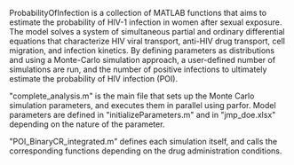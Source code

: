 ProbabilityOfInfection is a collection of MATLAB functions that aims to estimate the probability of HIV-1 infection in women after sexual exposure. The model solves a system of simultaneous partial and ordinary differential equations that characterize HIV viral transport, anti-HIV drug transport, cell migration, and infection kinetics. By defining parameters as distributions and using a Monte-Carlo simulation approach, a user-defined number of simulations are run, and the number of positive infections to ultimately estimate the probability of HIV infection (POI).

"complete_analysis.m" is the main file that sets up the Monte Carlo simulation parameters, and executes them in parallel using parfor. Model parameters are defined in "initializeParameters.m" and in "jmp_doe.xlsx" depending on the nature of the parameter. 

"POI_BinaryCR_integrated.m" defines each simulation itself, and calls the corresponding functions depending on the drug administration conditions.
